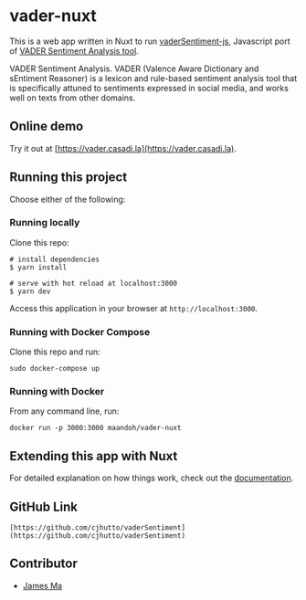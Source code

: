 # vader-nuxt

This is a web app written in Nuxt to run [vaderSentiment-js](https://github.com/vaderSentiment/vaderSentiment-js), 
Javascript port of [VADER Sentiment Analysis tool](https://github.com/cjhutto/vaderSentiment).

VADER Sentiment Analysis. VADER (Valence Aware Dictionary and sEntiment Reasoner) is a lexicon and rule-based sentiment analysis tool that is specifically attuned to sentiments expressed in social media, and works well on texts from other domains.

## Online demo

Try it out at [https://vader.casadi.la](https://vader.casadi.la).


## Running this project

Choose either of the following:

### Running locally

Clone this repo:

    # install dependencies
    $ yarn install

    # serve with hot reload at localhost:3000
    $ yarn dev
    
Access this application in your browser at `http://localhost:3000`.
    
### Running with Docker Compose

Clone this repo and run:

    sudo docker-compose up
    
### Running with Docker

From any command line, run:

    docker run -p 3000:3000 maandoh/vader-nuxt    

## Extending this app with Nuxt

For detailed explanation on how things work, check out the [documentation](https://nuxtjs.org).


## GitHub Link
    
    [https://github.com/cjhutto/vaderSentiment](https://github.com/cjhutto/vaderSentiment)
    
## Contributor

- [James Ma](https://github.com/cjhutto/vaderSentiment)
